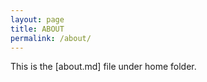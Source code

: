 ```yaml
---
layout: page
title: ABOUT
permalink: /about/
---
```


This is the [about.md] file under home folder.